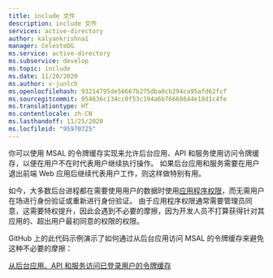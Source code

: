 ```yaml
---
title: include 文件
description: include 文件
services: active-directory
author: kalyankrishna1
manager: CelesteDG
ms.service: active-directory
ms.subservice: develop
ms.topic: include
ms.date: 11/20/2020
ms.author: v-junlch
ms.openlocfilehash: 93214795de56667b275dba0cb294ca95afd62fcf
ms.sourcegitcommit: 054636c134cc0f53c194a6b76668644e18d1c4fe
ms.translationtype: HT
ms.contentlocale: zh-CN
ms.lasthandoff: 11/25/2020
ms.locfileid: "95970725"
---
```

你可以使用 MSAL 的令牌缓存实现来允许后台应用、API 和服务使用访问令牌缓存，以便在用户不在时代表用户继续执行操作。 如果后台应用和服务需要在用户退出前端 Web 应用后继续代表用户工作，则这样做特别有用。

如今，大多数后台进程都在需要使用用户的数据时使用[应用程序权限](https://docs.microsoft.com/graph/auth/auth-concepts#microsoft-graph-permissions)，而无需用户在场进行身份验证或重新进行身份验证。 由于应用程序权限通常需要管理员同意，这需要特权提升，因此会遇到不必要的摩擦，因为开发人员不打算获得针对其应用的、超出用户最初同意的权限的权限。

GitHub 上的此代码示例演示了如何通过从后台应用访问 MSAL 的令牌缓存来避免这种不必要的摩擦：

 [从后台应用、API 和服务访问已登录用户的令牌缓存](https://github.com/Azure-Samples/ms-identity-dotnet-advanced-token-cache)

